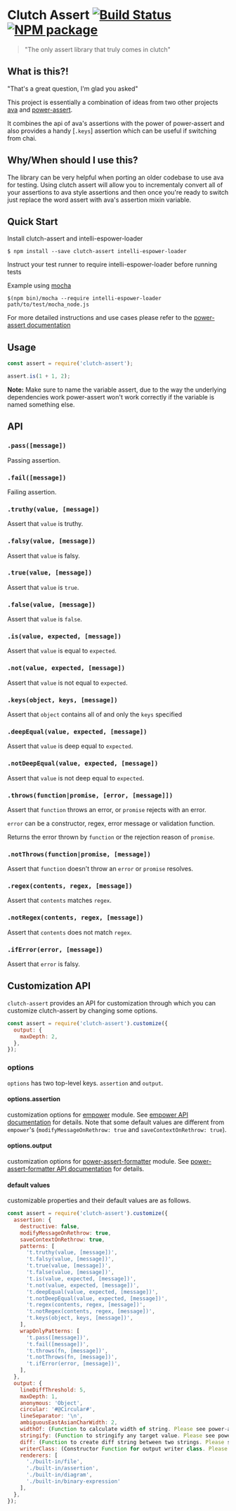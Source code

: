 # Clutch Assert [![Build Status][ci-image]][ci-url] [![NPM package][npm-image]][npm-url]
> "The only assert library that truly comes in clutch"

## What is this?!
"That's a great question, I'm glad you asked"

This project is essentially a combination of ideas from two other projects
[ava](https://github.com/avajs/ava) and
[power-assert](github.com/power-assert-js/power-assert).

It combines the api of ava's assertions with the power of power-assert and also
provides a handy [`.keys`] assertion which can be useful if switching from chai.

## Why/When should I use this?

The library can be very helpful when porting an older codebase to use ava for
testing. Using clutch assert will allow you to incrementaly convert all of your
assertions to ava style assertions and then once you're ready to switch just
replace the word assert with ava's assertion mixin variable.

## Quick Start

Install clutch-assert and intelli-espower-loader

```
$ npm install --save clutch-assert intelli-espower-loader
```

Instruct your test runner to require intelli-espower-loader before running tests

Example using [mocha](https://visionmedia.github.io/mocha/)
```
$(npm bin)/mocha --require intelli-espower-loader path/to/test/mocha_node.js
```
For more detailed instructions and use cases please refer to the
[power-assert documentation](https://github.com/power-assert-js/power-assert)

## Usage

```js
const assert = require('clutch-assert');

assert.is(1 + 1, 2);
```

**Note:** Make sure to name the variable assert, due to the way the underlying
dependencies work power-assert won't work correctly if the variable is named
something else.

## API

### `.pass([message])`

Passing assertion.

### `.fail([message])`

Failing assertion.

### `.truthy(value, [message])`

Assert that `value` is truthy.

### `.falsy(value, [message])`

Assert that `value` is falsy.

### `.true(value, [message])`

Assert that `value` is `true`.

### `.false(value, [message])`

Assert that `value` is `false`.

### `.is(value, expected, [message])`

Assert that `value` is equal to `expected`.

### `.not(value, expected, [message])`

Assert that `value` is not equal to `expected`.

### `.keys(object, keys, [message])`

Assert that `object` contains all of and only the `keys` specified

### `.deepEqual(value, expected, [message])`

Assert that `value` is deep equal to `expected`.

### `.notDeepEqual(value, expected, [message])`

Assert that `value` is not deep equal to `expected`.

### `.throws(function|promise, [error, [message]])`

Assert that `function` throws an error, or `promise` rejects with an error.

`error` can be a constructor, regex, error message or validation function.

Returns the error thrown by `function` or the rejection reason of `promise`.

### `.notThrows(function|promise, [message])`

Assert that `function` doesn't throw an `error` or `promise` resolves.

### `.regex(contents, regex, [message])`

Assert that `contents` matches `regex`.

### `.notRegex(contents, regex, [message])`

Assert that `contents` does not match `regex`.

### `.ifError(error, [message])`

Assert that `error` is falsy.

## Customization API

`clutch-assert` provides an API for customization through which you can
customize clutch-assert by changing some options.

```js
const assert = require('clutch-assert').customize({
  output: {
    maxDepth: 2,
  },
});
```

### options

`options` has two top-level keys. `assertion` and `output`.

#### options.assertion

customization options for [empower](https://github.com/power-assert-js/empower) module.
 See [empower API documentation](https://github.com/power-assert-js/empower#api) for details.
Note that some default values are different from `empower`'s
(`modifyMessageOnRethrow: true` and `saveContextOnRethrow: true`).

#### options.output

customization options for [power-assert-formatter](https://github.com/power-assert-js/power-assert-formatter) module.
See [power-assert-formatter API documentation](https://github.com/power-assert-js/power-assert-formatter#api) for details.

#### default values

customizable properties and their default values are as follows.

```js
const assert = require('clutch-assert').customize({
  assertion: {
    destructive: false,
    modifyMessageOnRethrow: true,
    saveContextOnRethrow: true,
    patterns: [
      't.truthy(value, [message])',
      't.falsy(value, [message])',
      't.true(value, [message])',
      't.false(value, [message])',
      't.is(value, expected, [message])',
      't.not(value, expected, [message])',
      't.deepEqual(value, expected, [message])',
      't.notDeepEqual(value, expected, [message])',
      't.regex(contents, regex, [message])',
      't.notRegex(contents, regex, [message])',
      't.keys(object, keys, [message])',
    ],
    wrapOnlyPatterns: [
      't.pass([message])',
      't.fail([message])',
      't.throws(fn, [message])',
      't.notThrows(fn, [message])',
      't.ifError(error, [message])',
    ],
  },
  output: {
    lineDiffThreshold: 5,
    maxDepth: 1,
    anonymous: 'Object',
    circular: '#@Circular#',
    lineSeparator: '\n',
    ambiguousEastAsianCharWidth: 2,
    widthOf: (Function to calculate width of string. Please see power-assert-formatter's documentation)
    stringify: (Function to stringify any target value. Please see power-assert-formatter's documentation)
    diff: (Function to create diff string between two strings. Please see power-assert-formatter's documentation)
    writerClass: (Constructor Function for output writer class. Please see power-assert-formatter's documentation)
    renderers: [
      './built-in/file',
      './built-in/assertion',
      './built-in/diagram',
      './built-in/binary-expression'
    ],
  },
});
```

[npm-url]: https://www.npmjs.com/package/clutch-assert
[npm-image]: https://img.shields.io/npm/v/clutch-assert.svg?style=flat-square

[ci-url]: https://travis-ci.org/smartcar/clutch-assert
[ci-image]: https://img.shields.io/travis/smartcar/clutch-assert/master.svg?style=flat-square
